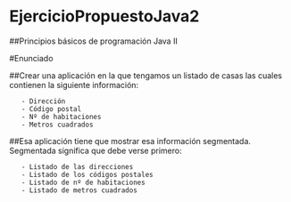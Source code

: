 # EjercicioPropuestoJava2
##Principios básicos de programación Java II

#Enunciado 

##Crear una aplicación en la que tengamos un listado de casas las cuales contienen la siguiente información:

       - Dirección
       - Código postal
       - Nº de habitaciones
       - Metros cuadrados

##Esa aplicación tiene que mostrar esa información segmentada. Segmentada significa que debe verse primero:

       - Listado de las direcciones
       - Listado de los códigos postales
       - Listado de nº de habitaciones
       - Listado de metros cuadrados


